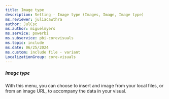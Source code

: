 ```yaml
---
title: Image type
description: Setting - Image type (Images, Image, Image type)
ms.reviewer: juliacawthra
author: JulCsc
ms.author: miguelmyers
ms.service: powerbi
ms.subservice: pbi-corevisuals
ms.topic: include
ms.date: 06/25/2024
ms.custom: include file - variant
LocalizationGroup: core-visuals
---
```

##### Image type

With this menu, you can choose to insert and image from your local files, or from an image URL, to accompany the data in your visual.
